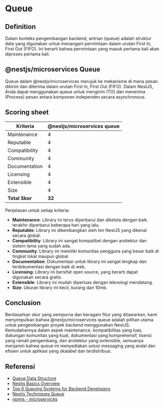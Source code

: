 # Queue

## Definition

Dalam konteks pengembangan backend, antrian (queue) adalah struktur data yang digunakan untuk menangani permintaan dalam urutan First In, First Out (FIFO). Ini berarti bahwa permintaan yang masuk pertama kali akan diproses pertama kali.

## @nestjs/microservices Queue

Queue dalam @nestjs/microservices merujuk ke mekanisme di mana pesan dikirim dan diterima dalam urutan First In, First Out (FIFO). Dalam NestJS, Anda dapat menggunakan queue untuk mengirim (TO) dan menerima (Process) pesan antara komponen independen secara asynchronous.

## Scoring sheet

| Kriteria       | @nestjs/microservices queue |
| -------------- | --------------------------- |
| Maintenance    | 4                           |
| Reputable      | 4                           |
| Compatibility  | 4                           |
| Community      | 4                           |
| Documentation  | 4                           |
| Licensing      | 4                           |
| Extensible     | 4                           |
| Size           | 4                           |
| **Total Skor** | **32**                      |

Penjelasan untuk setiap kriteria:

- **Maintenance**: Library ini terus diperbarui dan dikelola dengan baik. terakhir diperbarui beberapa hari yang lalu.
- **Reputable**: Library ini dikembangkan oleh tim NestJS yang dikenal secara global.
- **Compatibility**: Library ini sangat kompatibel dengan arsitektur dan sistem lama yang sudah ada.
- **Community**: Library ini memiliki komunitas pengguna yang besar baik di tingkat lokal maupun global.
- **Documentation**: Dokumentasi untuk library ini sangat lengkap dan terdokumentasi dengan baik di web.
- **Licensing**: Library ini bersifat open source, yang berarti dapat digunakan secara gratis.
- **Extensible**: Library ini mudah diperluas dengan teknologi mendatang.
- **Size**: Ukuran library ini kecil, kurang dari 10mb.

## Conclusion

Berdasarkan skor yang sempurna dan beragam fitur yang ditawarkan, kami menyimpulkan bahwa @nestjs/microservices queue adalah pilihan utama untuk pengembangan proyek backend menggunakan NestJS. Kemudahannya dalam aspek maintenance, kompatibilitas yang luas, dukungan komunitas yang kuat, dokumentasi yang komprehensif, lisensi yang ramah pengembang, dan arsitektur yang extensible, semuanya menjamin bahwa queue ini menyediakan solusi messaging yang andal dan efisien untuk aplikasi yang skalabel dan terdistribusi.

## Referensi

- [Queue Data Structure](https://www.geeksforgeeks.org/queue-data-structure/)
- [Nestjs Basics Overview](https://docs.nestjs.com/microservices/basics)
- [Top 6 Queuing Systems for Backend Developers](https://geekflare.com/queuing-systems-for-backend-developers/)
- [Nestjs Techniques Queue](https://docs.nestjs.com/techniques/queues)
- [npmjs - microservices](https://www.npmjs.com/package/@nestjs/microservices)
